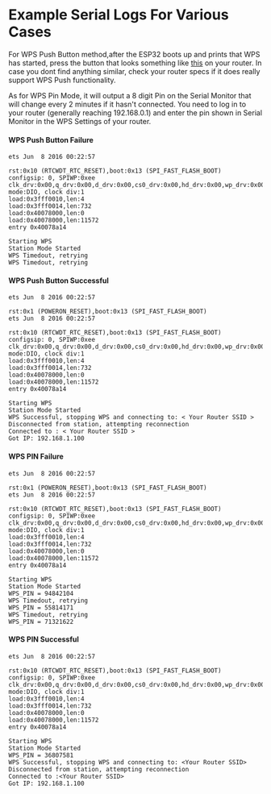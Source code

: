 Example Serial Logs For Various Cases
======================================

For WPS Push Button method,after the ESP32 boots up and prints that WPS has started, press the button that looks something like [this](https://www.verizon.com/supportresources/images/fqgrouter-frontview-wps-button.png) on your router. In case you dont find anything similar, check your router specs if it does really support WPS Push functionality.

As for WPS Pin Mode, it will output a 8 digit Pin on the Serial Monitor that will change every 2 minutes if it hasn't connected. You need to log in to your router (generally reaching 192.168.0.1) and enter the pin shown in Serial Monitor in the WPS Settings of your router.

#### WPS Push Button Failure

```
ets Jun  8 2016 00:22:57

rst:0x10 (RTCWDT_RTC_RESET),boot:0x13 (SPI_FAST_FLASH_BOOT)
configsip: 0, SPIWP:0xee
clk_drv:0x00,q_drv:0x00,d_drv:0x00,cs0_drv:0x00,hd_drv:0x00,wp_drv:0x00
mode:DIO, clock div:1
load:0x3fff0010,len:4
load:0x3fff0014,len:732
load:0x40078000,len:0
load:0x40078000,len:11572
entry 0x40078a14

Starting WPS
Station Mode Started
WPS Timedout, retrying
WPS Timedout, retrying
```

#### WPS Push Button Successful

```
ets Jun  8 2016 00:22:57

rst:0x1 (POWERON_RESET),boot:0x13 (SPI_FAST_FLASH_BOOT)
ets Jun  8 2016 00:22:57

rst:0x10 (RTCWDT_RTC_RESET),boot:0x13 (SPI_FAST_FLASH_BOOT)
configsip: 0, SPIWP:0xee
clk_drv:0x00,q_drv:0x00,d_drv:0x00,cs0_drv:0x00,hd_drv:0x00,wp_drv:0x00
mode:DIO, clock div:1
load:0x3fff0010,len:4
load:0x3fff0014,len:732
load:0x40078000,len:0
load:0x40078000,len:11572
entry 0x40078a14

Starting WPS
Station Mode Started
WPS Successful, stopping WPS and connecting to: < Your Router SSID >
Disconnected from station, attempting reconnection
Connected to : < Your Router SSID >
Got IP: 192.168.1.100
```

#### WPS PIN Failure

```
ets Jun  8 2016 00:22:57

rst:0x1 (POWERON_RESET),boot:0x13 (SPI_FAST_FLASH_BOOT)
ets Jun  8 2016 00:22:57

rst:0x10 (RTCWDT_RTC_RESET),boot:0x13 (SPI_FAST_FLASH_BOOT)
configsip: 0, SPIWP:0xee
clk_drv:0x00,q_drv:0x00,d_drv:0x00,cs0_drv:0x00,hd_drv:0x00,wp_drv:0x00
mode:DIO, clock div:1
load:0x3fff0010,len:4
load:0x3fff0014,len:732
load:0x40078000,len:0
load:0x40078000,len:11572
entry 0x40078a14

Starting WPS
Station Mode Started
WPS_PIN = 94842104
WPS Timedout, retrying
WPS_PIN = 55814171
WPS Timedout, retrying
WPS_PIN = 71321622
```

#### WPS PIN Successful

```
ets Jun  8 2016 00:22:57

rst:0x10 (RTCWDT_RTC_RESET),boot:0x13 (SPI_FAST_FLASH_BOOT)
configsip: 0, SPIWP:0xee
clk_drv:0x00,q_drv:0x00,d_drv:0x00,cs0_drv:0x00,hd_drv:0x00,wp_drv:0x00
mode:DIO, clock div:1
load:0x3fff0010,len:4
load:0x3fff0014,len:732
load:0x40078000,len:0
load:0x40078000,len:11572
entry 0x40078a14

Starting WPS
Station Mode Started
WPS_PIN = 36807581
WPS Successful, stopping WPS and connecting to: <Your Router SSID>
Disconnected from station, attempting reconnection
Connected to :<Your Router SSID>
Got IP: 192.168.1.100
```

